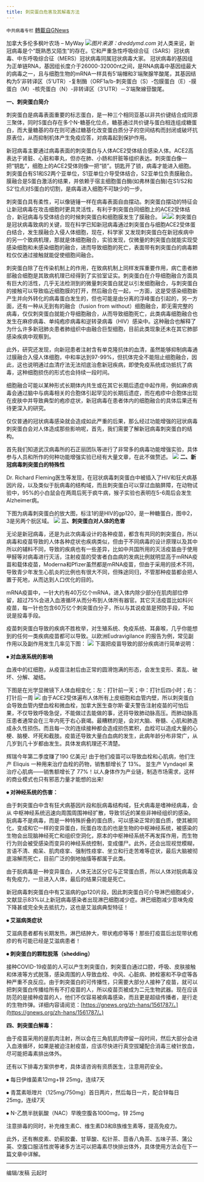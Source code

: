 ```yaml
---
title: 刺突蛋白危害及其解毒方法
---
```

`中共病毒专栏` [轉載自GNews](https://gnews.org/zh-hans/1570144/)

加拿大多伦多枫叶农场 – MyWay
![](https://assets.gnews.org/wp-content/uploads/2021/10/dreddymd.files_.wordpress.com_.jpg)*图片来源：dreddymd.com*
对人类来说，新冠病毒是个“既熟悉又陌生”的存在。它和严重急性呼吸综合征（SARS）冠状病毒、中东呼吸综合征（MERS）冠状病毒同属冠状病毒大家。
冠状病毒的基因组为正单链RNA，基因组长度介于26000-32000nt之间，是RNA病毒中基因组最大的病毒之一，且与细胞生物的mRNA一样具有5‘端帽和3’端聚腺竿酸尾，其基因结构为5‘非转译区（5’UTR）-复制酶（ORF1a/b-刺突蛋白（S）-包膜蛋白（E）-膜蛋白（M）-核壳蛋白（N）-非转译区（3‘UTR）－3′端聚線苷酸尾。

**一、刺突蛋白简介**

刺突蛋白是病毒表面重要的标志蛋白，是一种三个相同亚基以非共价键结合成同源三聚体，同时S蛋白存在多个N-糖基化位点，糖基通过共价键与蛋白相连组成糖蛋白，而大量糖基的存在则可通过糖基化改变蛋白质分子的空间结构而封闭或破坏抗原表位，从而抑制机体产生免疫应答，对病毒起到保护作用。

新冠病毒主要通过病毒表面的刺突蛋白与人体ACE2受体结合感染人体。ACE2高表达于肾脏、心脏和睾丸，但亦在肺、小肠和肝脏等组织表达。刺突蛋白像一把“钥匙”，细胞上的ACE2受体则像一把“锁”。钥匙开了锁，病毒才能进入细胞。刺突蛋白有S1和S2两个亚单位，S1亚单位介导受体结合，S2亚单位负责膜融合。膜融合是S蛋白激活的结果，并依赖于宿主细胞蛋白酶(如弗林蛋白酶)在S1/S2和S2’位点对S蛋白的切割，是病毒进入细胞不可缺少的一步。

刺突蛋白具有柔性，可以像链锤一样在病毒表面自由摆动。刺突蛋白摆动的特征会让新冠病毒在攻击细胞时更具灵活性，有利于刺突蛋白同细胞上的ACE2受体结合，新冠病毒与受体结合的时候刺突蛋白和细胞膜发生了膜融合。
![](https://assets.gnews.org/wp-content/uploads/2021/10/图1.jpg)![](https://assets.gnews.org/wp-content/uploads/2021/10/图2.jpg)
刺突蛋白是冠状病毒致病的关键，现在科学已知新冠病毒通过刺突蛋白与细胞ACE2受体蛋白结合，发生膜融合入侵人体细胞，现在，科学家 又发现刺突蛋白在新冠疾病中的另一个致病机理，那就是体细胞融合，实验发现，仅微量的刺突蛋白就能实现受感染细胞和未感染细胞的融合，进而导致细胞的死亡，表面带有刺突蛋白的病毒颗粒仅仅通过接触就能促使细胞间融合。

刺突蛋白除了在传染机制上的作用，在致病机制上同样发挥重要作用，病亡患者肺部融合细胞是其致病机理已经得到了实验室证实。刺突蛋白在介导细胞融合方面具有巨大的活性，几乎无法检测到的微量刺突蛋白就足以引发细胞融合，与刺突蛋白的接触可以导致临近细胞膜的打开，然后融合在一起，一方面，这是受感染细胞新产生并向外转化的病毒蛋白发生的，但也可能是由分离的浮峰蛋白引起的，另一方面，还有一种从无到有的融合（fusion from without）细胞融合，即无需完整的病毒，仅仅刺突蛋白就能介导细胞融合，从而导致细胞死亡，此类病毒细胞融合也发生在麻疹病毒、单纯疱疹病毒和逆转录病毒（HIV）感染中。这种融合也解释了为什么许多新冠肺炎患者肺组织中由融合巨型细胞，目前此类现象还未在其它肺部感染疾病中观察到。

此外，研究还发现，向新冠患者注射含有单克隆抗体的血清，虽然能够抑制病毒通过膜融合入侵人体细胞，中和率达到97-99%，但抗体完全不能阻止细胞融合，因此，这也说明通过血清疗法无法彻底治愈新冠疾病，即使免疫系统成功抵抗了病毒，这种细胞损伤的形式也会持续一段时间。

细胞融合可能以某种形式长期体内共生或在其它长期后遗症中起作用，例如麻疹病毒会通过脑中与病毒相关的合胞体引起罕见的长期后遗症，而在疱疹中合胞体出现在皮肤中并导致典型的疱疹症状，新冠病毒在患者体内的细胞融合的具体后果还有待更深入的研究。

仅仅普通的冠状病毒感染就会造成如此严重的后果，那么经过功能增强的冠状病毒刺突蛋白会对人体造成那些影响呢，首先，我们需要了解新冠病毒刺突蛋白的结构。

首先我们知道武汉病毒所的石正丽团队等进行了非常多的病毒功能增强实验，具体参与人员和所作的何种功能增强实验已经有大量文章，在此不做赘述。
![](https://assets.gnews.org/wp-content/uploads/2021/10/图3.jpg)
**二、新冠病毒刺突蛋白的特殊性**

Dr. Richard Fleming医生等发现，在冠状病毒刺突蛋白中被插入了HIV和狂犬病基因片段，以及类似于朊病毒的结构域，而且刺突蛋白可以穿过血脑屏障，在动物试验中，95%的小白鼠会在两周后死于疯牛病，猴子实验也表明在5-6周后会发生Alzheimer病。

下图为病毒刺突蛋白的放大图，标注1的是HIV的gp120，是一种糖蛋白，图中2，3是另两个朊区域。
![](https://assets.gnews.org/wp-content/uploads/2021/10/图4.jpg)
**三、刺突蛋白对人体的危害**

无论是新冠病毒，还是为此次病毒设计的各种疫苗，都含有共同的刺突蛋白，所以病毒和疫苗导致的人体各种症状也疾病类似，但由于不同病毒的设计原理以及其中所以的辅料不同，导致的疾病也有一些差异，比如中共国所用的灭活疫苗由于使用甲醛等对病毒进行灭活，注射疫苗的受害者白血病的发病比例就明显高于mRNA疫苗和载体疫苗，Moderna和Pfizer虽然都是mRNA疫苗，但由于采用的技术不同，导致青少年发生心肌炎的比例也有很大不同，但殊途同归，不管那种疫苗都会把人置于死地，从而达到人口优化的目的。

mRNA疫苗中，一针大约有40万亿个mRNA，进入体内除少部分在肌肉部位停留，超过75%会进入血液循环从而分布到人体所有器官。其它灭活疫苗比如科兴疫苗，每一针也包含60万亿个刺突蛋白分子，所以与其说疫苗是预防手段，不如说是投毒手段。

疫苗刺突蛋白导致的疾病不胜枚举，对生殖系统、免疫系统、耳鼻喉，几乎你能想到的任何一类疾病疫苗都可以导致。以欧洲Eudravigilance 的报告为例，常见副作用以及副作用发生几率见下图：
![](https://assets.gnews.org/wp-content/uploads/2021/10/图5.jpg)
下面把疫苗导致的部分疾病进行简单说明：

**⦁ 对血液系统的影响**

血液中的红细胞，从疫苗注射后由正常的圆滑饱满的形态，会发生变形、紊乱、破坏、分解、凝结。

下图是在光学显微镜下人体血相变化：左：打针前一天；中：打针后四小时；右：打针后一周
![](https://assets.gnews.org/wp-content/uploads/2021/10/图6.jpg)
由于ACE2受体遍布人体所有上皮细胞和血管内壁，所以刺突蛋白会导致血管内壁血栓和微血栓，加拿大医生查尔斯·霍夫警告注射疫苗的可怕后果，不仅导致呼吸急促，不能做过去能做的事，还将导致肺动脉高压。而肺动脉高压患者通常会在三年内死于右心衰竭。最糟糕的是，会对大脑、脊髓、心肌和肺造成永久性损伤。而且每一次的连续接种都会造成损伤累积，血栓可以造成大量的心梗、脑梗、坏死和截肢。疫苗还导致大量白血病的发生，此病年龄分布非常广，从几岁到几十岁都由发生。具体发病机理还不清楚。

辉瑞今年第二季度赚了190 亿美元! 由于他们疫苗可以导致血栓和心肌病，他们生产 Eliquis 一种用来治疗血栓的药物，销售额增长了 13%。 並生产 Vyndaqel 来治疗心肌病——销售额增长了 77%！以人身体作为产业链，制造巿场需求，这样的商业模式也只有邪恶力量才能想的出来!

**⦁ 对神经系统的伤害：**

由于刺突蛋白中含有狂犬病基因片段和朊病毒结构域，狂犬病毒是嗜神经病毒，会从 中枢神经系统迅速向周围周围神经扩散，导致邻近的某些非神经组织的感染。
朊病毒不是病毒，而是一种特殊折叠的蛋白质，可以感染正常的蛋白质，使其被同化，变成和它一样的变异蛋白，阮蛋白攻击的也是生物的中枢神经系统，被感染的生物会出现脑神经死亡和组织空洞化，原本的中枢神经系统不再发挥作用，而生物行为则会被受感染而变异的神经系统控制，变成僵尸。此外，还会出现视觉模糊，言语不清、痴呆、肌肉痉挛、强制性痉挛、坐立和行走苦难等症状，最后大脑被彻底溶解而死亡，目前广泛的倒地抽搐等都属于此类。

由于朊病毒是一种变异蛋白，人体无法区分它与正常蛋白质，所以人体对朊病毒没有免疫力，一旦进入人体，最后的结果只能是死亡。

新冠病毒刺突蛋白中有艾滋病的gp120片段，因此刺突蛋白可介导淋巴细胞减少，文献显示83%以上新冠病毒感染者出现淋巴细胞减少症。淋巴细胞减少意味免疫下降甚或完全失去抵抗力，这也是艾滋病典型特征！

**⦁ 艾滋病类症状**

艾滋病患者都有长期发热，淋巴结肿大，带状疱疹等等！那些打疫苗后出现带状疱疹的有可能已经是艾滋病患者！

**⦁ 刺突蛋白的颗粒脱落（shedding）**

接种COVID-19疫苗的人可以产生刺突蛋白，刺突蛋白通过口腔，呼吸、皮肤接触和体液等方式脱落，感染周围的人导致血栓、中风、心脏病、肺栓塞和不孕症等各种严重不良反应。由于刺突蛋白的可传播性，只需要大部分人接种了疫苗，就可以把刺突蛋白传播给所有不打疫苗的人，所以疫苗页被成为二元生物武器。现在应该防范的是接种疫苗的人，他们不仅容易被病毒感染，而且更是超级传播者，是行走的生物炸弹。详细内容请阅览：[https://gnews.org/zh-hans/1561787/。](https://gnews.org/zh-hans/1561787/。)

**四、刺突蛋白解毒：**

由于疫苗采用的是肌肉注射，所以会在三角肌肌肉停留一段时间，然后大部分会进入血液循环，如果是被迫注射疫苗，应该尽快进行真空拔罐配合消毒三棱针放血，尽可能把毒素排出体外。

还有以下排毒方案供参考，具体请咨询有资质医生，注意用药安全。

⦁ 每日伊维菌素12mg+锌 25mg，连续7天

⦁ 青蒿素哌喹片（125mg/750mg）首日两片，然后每日一片，配合锌每日25mg，连续7天

⦁ N-乙酰半胱氨酸（NAC）早晚空腹各1000mg，锌 25mg

注意排毒的同时，补充维生素C、维生素D3和B族维生素等，提高免疫力。

此外，还有槲皮素、奶蓟胶囊、甘草酸、松针茶、茴香八角茶、五味子茶、蒲公英、空腹口服活性炭等诸多方法可以把毒素尽快排出体外，具体使用方法会在下一篇文章中详解。

* * *

编辑/发稿 云起时
